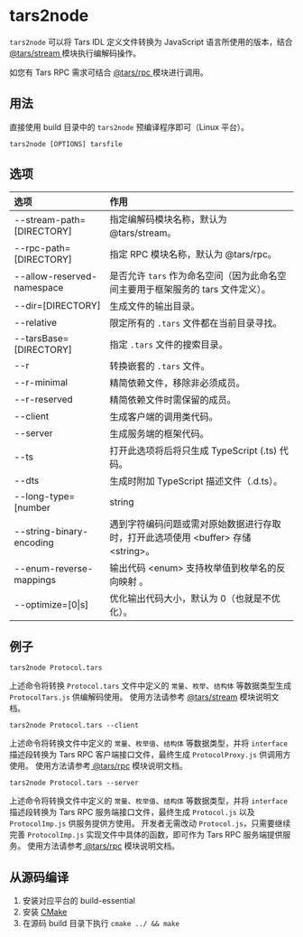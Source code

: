 # tars2node

`tars2node` 可以将 Tars IDL 定义文件转换为 JavaScript 语言所使用的版本，结合 [@tars/stream ](tars-stream.md)模块执行编解码操作。

如您有 Tars RPC 需求可结合 [@tars/rpc ](tars-rpc.md)模块进行调用。

## 用法

直接使用 build 目录中的 `tars2node` 预编译程序即可（Linux 平台）。

```text
tars2node [OPTIONS] tarsfile
```

## 选项

| 选项 | 作用 |
| :--- | :--- |
| --stream-path=\[DIRECTORY\] | 指定编解码模块名称，默认为 @tars/stream。 |
| --rpc-path=\[DIRECTORY\] | 指定 RPC 模块名称，默认为 @tars/rpc。 |
| --allow-reserved-namespace | 是否允许 `tars` 作为命名空间（因为此命名空间主要用于框架服务的 tars 文件定义）。 |
| --dir=\[DIRECTORY\] | 生成文件的输出目录。 |
| --relative | 限定所有的 `.tars` 文件都在当前目录寻找。 |
| --tarsBase=\[DIRECTORY\] | 指定 `.tars` 文件的搜索目录。 |
| --r | 转换嵌套的 `.tars` 文件。 |
| --r-minimal | 精简依赖文件，移除非必须成员。 |
| --r-reserved | 精简依赖文件时需保留的成员。 |
| --client | 生成客户端的调用类代码。 |
| --server | 生成服务端的框架代码。 |
| --ts | 打开此选项将后将只生成 TypeScript \(.ts\) 代码。 |
| --dts | 生成时附加 TypeScript 描述文件（.d.ts）。 |
| --long-type=\[number | string |
| --string-binary-encoding | 遇到字符编码问题或需对原始数据进行存取时，打开此选项使用 &lt;buffer&gt; 存储 &lt;string&gt;。 |
| --enum-reverse-mappings | 输出代码 &lt;enum&gt; 支持枚举值到枚举名的反向映射 。 |
| --optimize=\[0\|s\] | 优化输出代码大小，默认为 0（也就是不优化）。 |

## 例子

```text
tars2node Protocol.tars
```

上述命令将转换 `Protocol.tars` 文件中定义的 `常量`、`枚举`、`结构体` 等数据类型生成 `ProtocolTars.js` 供编解码使用。 使用方法请参考 [@tars/stream](tars-stream.md) 模块说明文档。

```text
tars2node Protocol.tars --client
```

上述命令将转换文件中定义的 `常量`、`枚举值`、`结构体` 等数据类型，并将 `interface` 描述段转换为 Tars RPC 客户端接口文件，最终生成 `ProtocolProxy.js` 供调用方使用。 使用方法请参考[ @tars/rpc](tars-rpc.md) 模块说明文档。

```text
tars2node Protocol.tars --server
```

上述命令将转换文件中定义的 `常量`、`枚举值`、`结构体` 等数据类型，并将 `interface` 描述段转换为 Tars RPC 服务端接口文件，最终生成 `Protocol.js` 以及 `ProtocolImp.js` 供服务提供方使用。 开发者无需改动 `Protocol.js`，只需要继续完善 `ProtocolImp.js` 实现文件中具体的函数，即可作为 Tars RPC 服务端提供服务。 使用方法请参考[ @tars/rpc](tars-rpc.md) 模块说明文档。

## 从源码编译

1. 安装对应平台的 build-essential
2. 安装 [CMake](https://cmake.org/)
3. 在源码 build 目录下执行 `cmake ../ && make`


